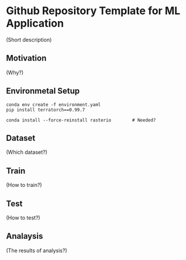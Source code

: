 # Github Repository Template for ML Application
(Short description)

## Motivation
(Why?)

## Environmetal Setup
```
conda env create -f environment.yaml
pip install terratorch==0.99.7
```

```
conda install --force-reinstall rasterio        # Needed?
```
## Dataset
(Which dataset?)

## Train
(How to train?)

## Test
(How to test?)

## Analaysis
(The results of analysis?)
